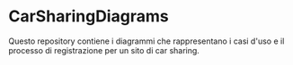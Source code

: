 # CarSharingDiagrams
Questo repository contiene i diagrammi che rappresentano i casi d'uso e il processo di registrazione per un sito di car sharing.
